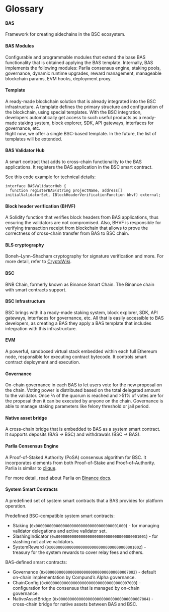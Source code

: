 # Glossary

#### BAS

Framework for creating sidechains in the BSC ecosystem.&#x20;

#### BAS Modules

Configurable and programmable modules that extend the base BAS functionality that is obtained applying the BAS template. Internally, BAS implements the following modules: Parlia consensus engine, staking pools, governance, dynamic runtime upgrades, reward management, manageable blockchain params, EVM hooks, deployment proxy.&#x20;

#### Template

A ready-made blockchain solution that is already integrated into the BSC infrastructure. A template defines the primary structure and configuration of the blockchain, using special templates. With the BSC integration, developers automatically get access to such useful products as a ready-made staking system, block explorer, SDK, API gateways, interfaces for governance, etc. \
Right now, we offer a single BSC-based template. In the future, the list of templates will be extended.

#### BAS Validator Hub

A smart contract that adds to cross-chain functionality to the BAS applications. It registers the BAS application in the BSC smart contract.

See this code example for technical details:

```
interface BASValidatorHub {
  function registerBAS(string projectName, address[] initialValidatorSet, IBlockHeaderVerificationFunction bhvf) external;
```

####

#### Block header verification (BHVF)

A Solidity function that verifies block headers from BAS applications, thus ensuring the validators are not compromised. Also, BHVF is responsible for verifying transaction receipt from blockchain that allows to prove the correctness of cross-chain transfer from BAS to BSC chain.

#### BLS cryptography

Boneh–Lynn–Shacham cryptography for signature verification and more. For more detail, refer to [CryptoWiki](https://cryptography.fandom.com/wiki/BLS\_\(cryptography\)).

#### BSC

BNB Chain, formerly known as Binance Smart Chain. The Binance chain with smart contracts support.&#x20;

#### BSC Infrastructure

BSC brings with it a ready-made staking system, block explorer, SDK, API gateways, interfaces for governance, etc. All that is easily accessible to BAS developers, as creating a BAS they apply a BAS template that includes integration with this infrastructure.

#### EVM

A powerful, sandboxed virtual stack embedded within each full Ethereum node, responsible for executing contract bytecode. It controls smart contract deployment and execution.

#### **Governance**

On-chain governance in each BAS to let users vote for the new proposal on the chain. Voting power is distributed based on the total delegated amount to the validator. Once ⅔ of the quorum is reached and >51% of votes are for the proposal then it can be executed by anyone on the chain. Governance is able to manage staking parameters like felony threshold or jail period.

#### Native asset bridge

A cross-chain bridge that is embedded to BAS as a system smart contract. It supports deposits (BAS -> BSC) and withdrawals (BSC -> BAS).

#### Parlia Consensus Engine

A Proof-of-Staked Authority (PoSA) consensus algorithm for BSC. It incorporates elements from both Proof-of-Stake and Proof-of-Authority. Parlia is similar to [clique](https://ethereum-magicians.org/t/eip-225-clique-proof-of-authority-consensus-protocol/1853).

For more detail, read about Parlia on [Binance docs](https://docs.binance.org/smart-chain/guides/concepts/consensus.html#consensus-protocol).

#### System Smart Contracts

A predefined set of system smart contracts that a BAS provides for platform operation.&#x20;

Predefined BSC-compatible system smart contracts:

* Staking (`0x0000000000000000000000000000000000001000`) - for managing validator delegations and active validator set.
* SlashingIndicator (`0x0000000000000000000000000000000000001001`) - for slashing not active validators.
* SystemReward (`0x0000000000000000000000000000000000001002`) - treasury for the system rewards to cover relay fees and others.

BAS-defined smart contracts:

* Governance (`0x0000000000000000000000000000000000007002`) - default on-chain implementation by Compund’s Alpha governance.
* ChainConfig (`0x0000000000000000000000000000000000007003`) - configuration for the consensus that is managed by on-chain governance.
* NativeAssetBridge (`0x0000000000000000000000000000000000007004`) - cross-chain bridge for native assets between BAS and BSC.
